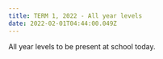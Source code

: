```yaml
---
title: TERM 1, 2022 - All year levels
date: 2022-02-01T04:44:00.049Z
---
```

All year levels to be present at school today.
